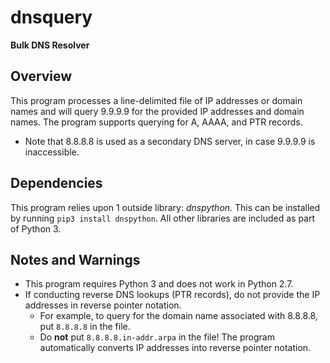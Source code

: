 # dnsquery
**Bulk DNS Resolver**

## Overview 
This program processes a line-delimited file of IP addresses or domain names and will query 9.9.9.9 for the provided IP addresses and domain names. The program supports querying for A, AAAA, and PTR records.
* Note that 8.8.8.8 is used as a secondary DNS server, in case 9.9.9.9 is inaccessible.

## Dependencies
This program relies upon 1 outside library: *dnspython*. This can be installed by running ```pip3 install dnspython```. All other libraries are included as part of Python 3.

## Notes and Warnings

* This program requires Python 3 and does not work in Python 2.7.
* If conducting reverse DNS lookups (PTR records), do not provide the IP addresses in reverse pointer notation.
  * For example, to query for the domain name associated with 8.8.8.8, put ```8.8.8.8``` in the file. 
  * Do **not** put ```8.8.8.8.in-addr.arpa``` in the file! The program automatically converts IP addresses into reverse pointer notation.
